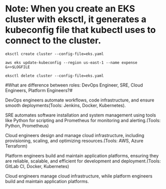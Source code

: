 # Note: When you create an EKS cluster with eksctl, it generates a kubeconfig file that kubectl uses to connect to the cluster.

```
eksctl create cluster --config-file=eks.yaml
```

```
aws eks update-kubeconfig --region us-east-1 --name expense &>>$LOGFILE
```
```
eksctl delete cluster --config-file=eks.yaml
```

#What are difference between roles: DevOps Engineer, SRE, Cloud Engineers, Platform Engineers?#

DevOps engineers automate workflows, code infrastructure, and ensure smooth deployments(Tools: Jenkins, Docker, Kubernetes).

SRE automates software installation and system management using tools like Python for scripting and Prometheus for monitoring and alerting.(Tools: Python, Prometheus)

Cloud engineers design and manage cloud infrastructure, including provisioning, scaling, and optimizing resources.(Tools: AWS, Azure Terraform)

Platform engineers build and maintain application platforms, ensuring they are reliable, scalable, and efficient for development and deployment.(Tools: GitLab CI, Docker, Kubernetes)

Cloud engineers manage cloud infrastructure, while platform engineers build and maintain application platforms.